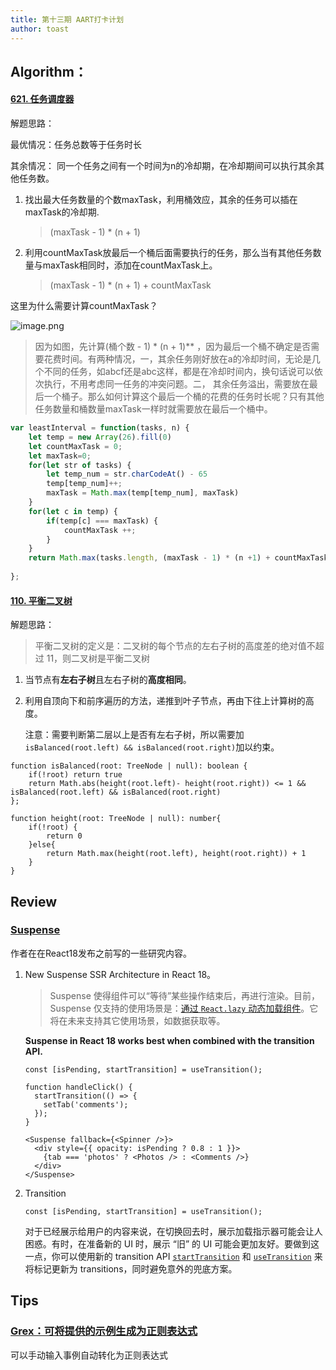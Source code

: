 ```yaml
---
title: 第十三期 AART打卡计划
author: toast
---
```

## Algorithm：

#### [621. 任务调度器](https://leetcode.cn/problems/task-scheduler/)

解题思路：

最优情况：任务总数等于任务时长

其余情况： 同一个任务之间有一个时间为n的冷却期，在冷却期间可以执行其余其他任务数。

1. 找出最大任务数量的个数maxTask，利用桶效应，其余的任务可以插在maxTask的冷却期.

   >(maxTask - 1) * (n + 1)

2. 利用countMaxTask放最后一个桶后面需要执行的任务，那么当有其他任务数量与maxTask相同时，添加在countMaxTask上。

   >(maxTask - 1) * (n + 1) + countMaxTask

这里为什么需要计算countMaxTask？

![image.png](https://pic.leetcode-cn.com/893c01db5923889a865d7a4fe71de22b9519fc5a673473196ab58f26c1073ed2-image.png)

>因为如图，先计算(桶个数 - 1) \* (n + 1)** ，因为最后一个桶不确定是否需要花费时间。有两种情况，一，其余任务刚好放在a的冷却时间，无论是几个不同的任务，如abcf还是abc这样，都是在冷却时间内，换句话说可以依次执行，不用考虑同一任务的冲突问题。二， 其余任务溢出，需要放在最后一个桶子。那么如何计算这个最后一个桶的花费的任务时长呢？只有其他任务数量和桶数量maxTask一样时就需要放在最后一个桶中。



```typescript
var leastInterval = function(tasks, n) {
    let temp = new Array(26).fill(0)
    let countMaxTask = 0;
    let maxTask=0;
    for(let str of tasks) {
        let temp_num = str.charCodeAt() - 65
        temp[temp_num]++;
        maxTask = Math.max(temp[temp_num], maxTask)
    }
    for(let c in temp) {
        if(temp[c] === maxTask) {
            countMaxTask ++;
        }
    }
    return Math.max(tasks.length, (maxTask - 1) * (n +1) + countMaxTask)
    
};
```

#### [110. 平衡二叉树](https://leetcode.cn/problems/balanced-binary-tree/)

解题思路：

>  平衡二叉树的定义是：二叉树的每个节点的左右子树的高度差的绝对值不超过 11，则二叉树是平衡二叉树

1. 当节点有**左右子树**且左右子树的**高度相同**。

2. 利用自顶向下和前序遍历的方法，递推到叶子节点，再由下往上计算树的高度。

   注意：需要判断第二层以上是否有左右子树，所以需要加`isBalanced(root.left) && isBalanced(root.right)`加以约束。



```
function isBalanced(root: TreeNode | null): boolean {
    if(!root) return true
    return Math.abs(height(root.left)- height(root.right)) <= 1 && isBalanced(root.left) && isBalanced(root.right)
};

function height(root: TreeNode | null): number{
    if(!root) {
        return 0
    }else{
        return Math.max(height(root.left), height(root.right)) + 1 
    }
}

```

## Review

### [Suspense](https://blog.6nok.org/the-suspense-is-killing-me:-part-2/)

作者在在React18发布之前写的一些研究内容。

1. New Suspense SSR Architecture in React 18。

   >Suspense 使得组件可以“等待”某些操作结束后，再进行渲染。目前，Suspense 仅支持的使用场景是：[通过 `React.lazy` 动态加载组件](https://zh-hans.reactjs.org/docs/code-splitting.html#reactlazy)。它将在未来支持其它使用场景，如数据获取等。

   **Suspense in React 18 works best when combined with the transition API.**

   ```
   const [isPending, startTransition] = useTransition();
   
   function handleClick() {
     startTransition(() => {
       setTab('comments');
     });
   }
   
   <Suspense fallback={<Spinner />}>
     <div style={{ opacity: isPending ? 0.8 : 1 }}>
       {tab === 'photos' ? <Photos /> : <Comments />}
     </div>
   </Suspense>
   ```

   

2. Transition 

   ```
   const [isPending, startTransition] = useTransition();
   ```

   对于已经展示给用户的内容来说，在切换回去时，展示加载指示器可能会让人困惑。有时，在准备新的 UI 时，展示 “旧” 的 UI 可能会更加友好。要做到这一点，你可以使用新的 transition API [`startTransition`](https://zh-hans.reactjs.org/docs/react-api.html#starttransition) 和 [`useTransition`](https://zh-hans.reactjs.org/docs/hooks-reference.html#usetransition) 来将标记更新为 transitions，同时避免意外的兜底方案。

## Tips

### [Grex：可将提供的示例生成为正则表达式](https://pemistahl.github.io/grex-js/)

可以手动输入事例自动转化为正则表达式

